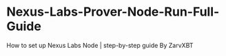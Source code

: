 # Nexus-Labs-Prover-Node-Run-Full-Guide
How to set up Nexus Labs Node | step-by-step guide By ZarvXBT
